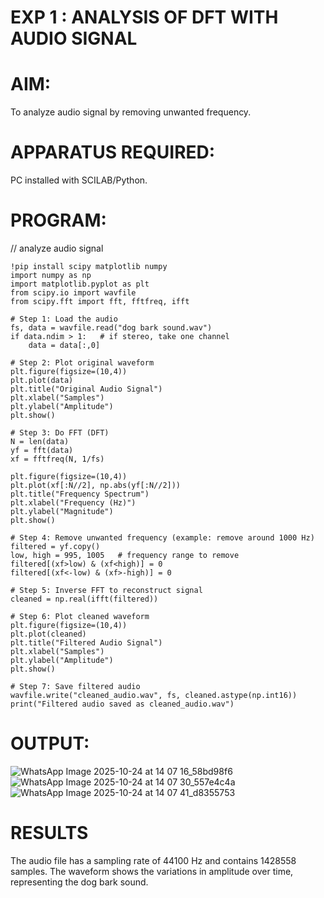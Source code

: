 # EXP 1 :  ANALYSIS OF DFT WITH AUDIO SIGNAL

# AIM: 

  To analyze audio signal by removing unwanted frequency. 

# APPARATUS REQUIRED: 
   
   PC installed with SCILAB/Python. 

# PROGRAM: 

// analyze audio signal
```
!pip install scipy matplotlib numpy
import numpy as np
import matplotlib.pyplot as plt
from scipy.io import wavfile
from scipy.fft import fft, fftfreq, ifft

# Step 1: Load the audio
fs, data = wavfile.read("dog bark sound.wav")  
if data.ndim > 1:   # if stereo, take one channel
    data = data[:,0]

# Step 2: Plot original waveform
plt.figure(figsize=(10,4))
plt.plot(data)
plt.title("Original Audio Signal")
plt.xlabel("Samples")
plt.ylabel("Amplitude")
plt.show()

# Step 3: Do FFT (DFT)
N = len(data)
yf = fft(data)
xf = fftfreq(N, 1/fs)

plt.figure(figsize=(10,4))
plt.plot(xf[:N//2], np.abs(yf[:N//2]))
plt.title("Frequency Spectrum")
plt.xlabel("Frequency (Hz)")
plt.ylabel("Magnitude")
plt.show()

# Step 4: Remove unwanted frequency (example: remove around 1000 Hz)
filtered = yf.copy()
low, high = 995, 1005   # frequency range to remove
filtered[(xf>low) & (xf<high)] = 0
filtered[(xf<-low) & (xf>-high)] = 0

# Step 5: Inverse FFT to reconstruct signal
cleaned = np.real(ifft(filtered))

# Step 6: Plot cleaned waveform
plt.figure(figsize=(10,4))
plt.plot(cleaned)
plt.title("Filtered Audio Signal")
plt.xlabel("Samples")
plt.ylabel("Amplitude")
plt.show()

# Step 7: Save filtered audio
wavfile.write("cleaned_audio.wav", fs, cleaned.astype(np.int16))
print("Filtered audio saved as cleaned_audio.wav")
```
# OUTPUT: 
![WhatsApp Image 2025-10-24 at 14 07 16_58bd98f6](https://github.com/user-attachments/assets/0455bc2e-75aa-4d51-a73f-699cb977fbc8)
![WhatsApp Image 2025-10-24 at 14 07 30_557e4c4a](https://github.com/user-attachments/assets/c952a32c-ff63-487a-b14c-8f19d840ee68)
![WhatsApp Image 2025-10-24 at 14 07 41_d8355753](https://github.com/user-attachments/assets/70017b29-8b25-430e-a5f1-37670e26a135)


# RESULTS
The audio file has a sampling rate of 44100 Hz and contains 1428558 samples. The waveform shows the variations in amplitude over time, representing the dog bark sound.
